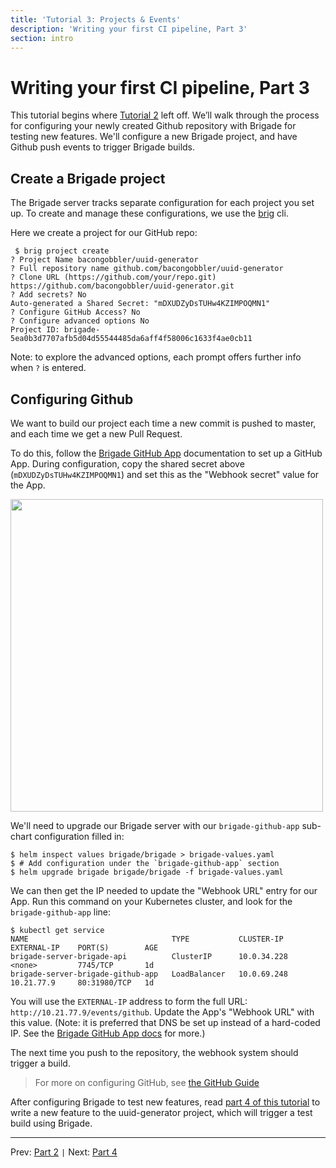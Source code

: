 ```yaml
---
title: 'Tutorial 3: Projects & Events'
description: 'Writing your first CI pipeline, Part 3'
section: intro
---
```


# Writing your first CI pipeline, Part 3

This tutorial begins where [Tutorial 2][part2] left off. We’ll walk through the process for configuring your newly created Github repository with Brigade for testing new features. We'll configure a new Brigade project, and have Github push events to trigger Brigade builds.

## Create a Brigade project

The Brigade server tracks separate configuration for each project you set up. To create and manage these configurations, we use the [brig](https://github.com/Azure/brigade/tree/master/brig) cli.

Here we create a project for our GitHub repo:

```console
 $ brig project create
? Project Name bacongobbler/uuid-generator
? Full repository name github.com/bacongobbler/uuid-generator
? Clone URL (https://github.com/your/repo.git) https://github.com/bacongobbler/uuid-generator.git
? Add secrets? No
Auto-generated a Shared Secret: "mDXUDZyDsTUHw4KZIMPOQMN1"
? Configure GitHub Access? No
? Configure advanced options No
Project ID: brigade-5ea0b3d7707afb5d04d55544485da6aff4f58006c1633f4ae0cb11
```

Note: to explore the advanced options, each prompt offers further info when `?` is entered.

## Configuring Github

We want to build our project each time a new commit is pushed to master, and each time we get a new Pull Request.

To do this, follow the [Brigade GitHub App][brigade-github-app] documentation to set up
a GitHub App.  During configuration, copy the shared secret above (`mDXUDZyDsTUHw4KZIMPOQMN1`) and set this as the
"Webhook secret" value for the App.

<img src="img/img3.png" style="height: 500px;" />

We'll need to upgrade our Brigade server with our `brigade-github-app` sub-chart configuration filled in:

```console
$ helm inspect values brigade/brigade > brigade-values.yaml
$ # Add configuration under the `brigade-github-app` section
$ helm upgrade brigade brigade/brigade -f brigade-values.yaml
```

We can then get the IP needed to update the "Webhook URL" entry for our App.  Run this command on your
Kubernetes cluster, and look for the `brigade-github-app` line:

```console
$ kubectl get service
NAME                                TYPE           CLUSTER-IP     EXTERNAL-IP    PORT(S)        AGE
brigade-server-brigade-api          ClusterIP      10.0.34.228    <none>         7745/TCP       1d
brigade-server-brigade-github-app   LoadBalancer   10.0.69.248    10.21.77.9     80:31980/TCP   1d
```

You will use the `EXTERNAL-IP` address to form the full URL: `http://10.21.77.9/events/github`.
Update the App's "Webhook URL" with this value.  (Note: it is preferred that DNS be set up instead of
a hard-coded IP.  See the [Brigade GitHub App docs][brigade-github-app] for more.)

The next time you push to the repository, the webhook system should trigger a build.

> For more on configuring GitHub, see [the GitHub Guide](../topics/github.md)

After configuring Brigade to test new features, read [part 4 of this tutorial][part4] to write a new feature to the uuid-generator project, which will trigger a test build using Brigade.

---

Prev: [Part 2][part2] `|` Next: [Part 4][part4]

[part2]: tutorial02.md
[part4]: tutorial04.md
[brigade-github-app]: https://github.com/Azure/brigade-github-app